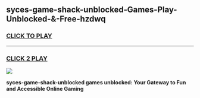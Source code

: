
## syces-game-shack-unblocked-Games-Play-Unblocked-&-Free-hzdwq
<h3>
<a href="https://premium76.site?title=syces-game-shack-unblocked&ref=24A">CLICK TO PLAY</a></h3>
<hr>

<h3>
<a href="https://premium76.site?title=syces-game-shack-unblocked&ref=24A">CLICK 2 PLAY</a>
  
</h3>

<a href="https://premium76.site?title=syces-game-shack-unblocked&ref=24A"><img src="https://clearcache.store/games.png"></a>


**syces-game-shack-unblocked games unblocked: Your Gateway to Fun and Accessible Online Gaming**
